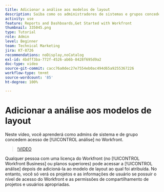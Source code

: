 ```yaml
---
title: Adicionar a análise aos modelos de layout
description: Saiba como os administradores de sistemas e grupos concedem acesso à análise.
activity: use
feature: Reports and Dashboards,Get Started with Workfront
thumbnail: 335045.png
type: Tutorial
role: Admin
level: Beginner
team: Technical Marketing
jira: KT-8726
recommendations: noDisplay,noCatalog
exl-id: 4bdff3ba-772f-4526-ab6b-8428f695d9a2
doc-type: video
source-git-commit: cacc76a0dec27e7554eb0ac494d65a9255367226
workflow-type: tm+mt
source-wordcount: '85'
ht-degree: 100%

---
```


# Adicionar a análise aos modelos de layout

Neste vídeo, você aprenderá como admins de sistema e de grupo concedem acesso de [!UICONTROL análise] no Workfront.


>[!VIDEO](https://video.tv.adobe.com/v/335045/?quality=12&learn=on)

Qualquer pessoa com uma licença do Workfront (no [!UICONTROL Workfront Business] ou planos superiores) pode acessar a [!UICONTROL análise] depois de adicioná-la ao modelo de layout ao qual foi atribuída. No entanto, você só verá os projetos e as informações de usuário se possuir o nível de acesso do Workfront e as permissões de compartilhamento de projetos e usuários apropriadas.
